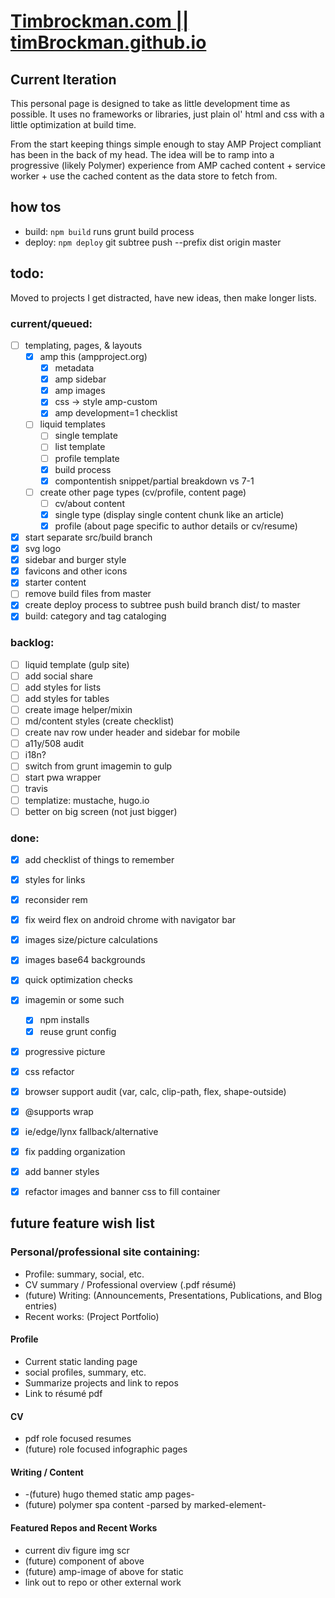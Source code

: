 # [Timbrockman.com || timBrockman.github.io](https://timbrockman.com)

## Current Iteration
  This personal page is designed to take as little development time as possible. It uses no frameworks or libraries, just plain ol' html and css with a little optimization at build time.

  From the start keeping things simple enough to stay AMP Project compliant has been in the back of my head. The idea will be to ramp into a progressive (likely Polymer) experience from AMP cached content + service worker + use the cached content as the data store to fetch from.

## how tos
  
  - build: `npm build` runs grunt build process
  - deploy: `npm deploy`  git subtree push --prefix dist origin master

## todo:
Moved to projects I get distracted, have new ideas, then make longer lists.

### current/queued:

  - [ ] templating, pages, & layouts
    - [x] amp this (ampproject.org)
      - [x] metadata
      - [x] amp sidebar
      - [x] amp images
      - [x] css -> style amp-custom
      - [x] amp development=1 checklist
    - [ ] liquid templates
      - [ ] single template
      - [ ] list template
      - [ ] profile template
      - [x] build process
      - [x] compontentish snippet/partial breakdown vs 7-1
    - [ ] create other page types (cv/profile, content page)
      - [ ] cv/about content
      - [x] single type (display single content chunk like an article)
      - [x] profile (about page specific to author details or cv/resume)
  - [x] start separate src/build branch
  - [x] svg logo
  - [x] sidebar and burger style
  - [x] favicons and other icons
  - [x] starter content
  - [ ] remove build files from master
  - [x] create deploy process to subtree push build branch dist/ to master
  - [x] build: category and tag cataloging
 
### backlog:

  - [ ] liquid template (gulp site)
  - [ ] add social share
  - [ ] add styles for lists
  - [ ] add styles for tables
  - [ ] create image helper/mixin
  - [ ] md/content styles (create checklist)
  - [ ] create nav row under header and sidebar for mobile
  - [ ] a11y/508 audit
  - [ ] i18n?
  - [ ] switch from grunt imagemin to gulp
  - [ ] start pwa wrapper
  - [ ] travis
  - [ ] templatize: mustache, hugo.io
  - [ ] better on big screen (not just bigger)

### done:

  - [x] add checklist of things to remember
  - [x] styles for links
  - [x] reconsider rem
  - [x] fix weird flex on android chrome with navigator bar
  - [x] images size/picture calculations
  - [x] images base64 backgrounds
  - [x] quick optimization checks
  - [x] imagemin or some such
    - [x] npm installs
    - [x] reuse grunt config
  - [x] progressive picture
  - [x] css refactor
  - [x] browser support audit (var, calc, clip-path, flex, shape-outside)
  - [x] @supports wrap
  - [x] ie/edge/lynx fallback/alternative
  - [x] fix padding organization
  - [x] add banner styles
  - [x] refactor images and banner css to fill container


## future feature wish list

### Personal/professional site containing:
  - Profile: summary, social, etc.
  - CV summary / Professional overview (.pdf résumé)
  - (future) Writing: (Announcements, Presentations, Publications, and Blog entries)
  - Recent works: (Project Portfolio)

#### Profile
  - Current static landing page
  - social profiles, summary, etc.
  - Summarize projects and link to repos
  - Link to résumé pdf

#### CV
  - pdf role focused resumes
  - (future) role focused infographic pages

#### Writing / Content
  - -(future) hugo themed static amp pages-
  - (future) polymer spa content -parsed by marked-element-

#### Featured Repos and Recent Works
  - current div figure img scr
  - (future) component of above
  - (future) amp-image of above for static
  - link out to repo or other external work
